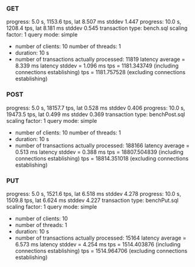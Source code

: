 ### GET

progress: 5.0 s, 1153.6 tps, lat 8.507 ms stddev 1.447
progress: 10.0 s, 1208.4 tps, lat 8.181 ms stddev 0.545
transaction type: bench.sql
scaling factor: 1
query mode: simple
- number of clients: 10
number of threads: 1
- duration: 10 s
- number of transactions actually processed: 11819
latency average = 8.339 ms
latency stddev = 1.096 ms
tps = 1181.343749 (including connections establishing)
tps = 1181.757528 (excluding connections establishing)

### POST

progress: 5.0 s, 18157.7 tps, lat 0.528 ms stddev 0.406
progress: 10.0 s, 19473.5 tps, lat 0.499 ms stddev 0.369
transaction type: benchPost.sql
scaling factor: 1
query mode: simple
- number of clients: 10
number of threads: 1
- duration: 10 s
- number of transactions actually processed: 188166
latency average = 0.513 ms
latency stddev = 0.388 ms
tps = 18807.504839 (including connections establishing)
tps = 18814.351018 (excluding connections establishing)

### PUT

progress: 5.0 s, 1521.6 tps, lat 6.518 ms stddev 4.278
progress: 10.0 s, 1509.8 tps, lat 6.624 ms stddev 4.227
transaction type: benchPut.sql
scaling factor: 1
query mode: simple
- number of clients: 10
- number of threads: 1
- duration: 10 s
- number of transactions actually processed: 15164
latency average = 6.573 ms
latency stddev = 4.254 ms
tps = 1514.403876 (including connections establishing)
tps = 1514.964706 (excluding connections establishing)
